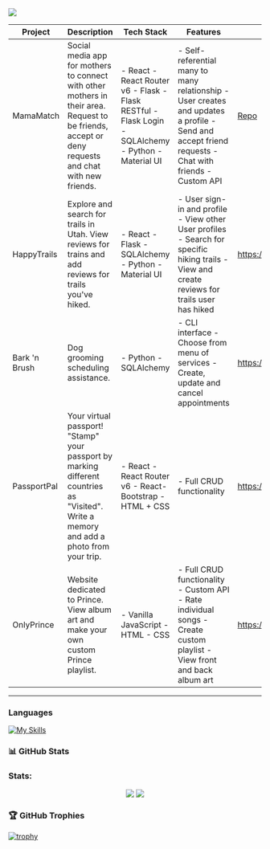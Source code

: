 <!-- ![White and Back Creative Marketing Agency Name Facebook Cover] -->
<img src="https://github.com/sarahadean/sarahadean/assets/128323898/e8d58324-b531-4f1c-a192-d773b8d434fb"/>



| Project       | Description                                                                                                                                           | Tech Stack                                                                                          | Features                                                                                                                                               | Repo                                                | Demo |
|---------------|-------------------------------------------------------------------------------------------------------------------------------------------------------|-----------------------------------------------------------------------------------------------------|--------------------------------------------------------------------------------------------------------------------------------------------------------|-----------------------------------------------------|------|
| MamaMatch     | Social media app for mothers to connect with other mothers in their area. Request to be friends, accept or deny requests and  chat with new friends.  | - React - React Router v6 - Flask - Flask RESTful - Flask Login - SQLAlchemy - Python - Material UI | - Self-referential  many to many relationship - User creates and updates a profile - Send and accept friend  requests - Chat with friends - Custom API | <a href="https://github.com/sarahadean/capstone">Repo</a>            |      |
| HappyTrails   | Explore and search for trails in Utah.  View reviews for trains and add reviews for  trails you've hiked.                                             | - React - Flask - SQLAlchemy - Python - Material UI                                                 | - User sign-in and profile - View other User profiles - Search for specific hiking  trails - View and create reviews for  trails user has hiked        | https://github.com/rachelsteiner91/HappyTrails      |      |
| Bark 'n Brush | Dog grooming scheduling assistance.                                                                                                                   | - Python - SQLAlchemy                                                                               | - CLI interface - Choose from menu of services - Create, update and cancel appointments                                                                | https://github.com/sarahadean/bark_n_brush_project  |      |
| PassportPal   | Your virtual passport! "Stamp" your passport by marking different countries as "Visited". Write a memory and add a photo from your trip.              | - React - React Router v6 - React-Bootstrap - HTML + CSS                                            | - Full CRUD functionality                                                                                                                              | https://github.com/sarahadean/PassportPal           |      |
| OnlyPrince    | Website dedicated to Prince. View album art and make your own custom Prince playlist.                                                                 | - Vanilla JavaScript - HTML - CSS                                                                   | - Full CRUD functionality - Custom API - Rate individual songs - Create custom playlist - View front and back album art                                | https://github.com/sarahadean/Prince_Albums_Project |      |
--- 

### **Languages**
[![My Skills](https://skillicons.dev/icons?i=js,html,css,github,matlab,py,flask,react,vscode)](https://skillicons.dev)

### 📊 **GitHub Stats**

<!-- <p><img align="center" src="https://github-readme-stats.vercel.app/api?username=sarahadean&show_icons=true&theme=shadow_blue" alt="sarahadean" /></p>
[![Top Langs](https://github-readme-stats.vercel.app/api/top-langs/?username=sarahadean&layout=donut)](https://github.com/sarahadean/github-readme-stats) -->

<h3 align="Left">Stats:</h3>
<div align="center">
<img src="https://streak-stats.demolab.com?user=sarahadean&theme=nightowl"/>
<img src="https://github-readme-stats.vercel.app/api/top-langs/?username=sarahadean&layout=compact&theme=nightowl" />
</div>

<!-- ![](http://github-profile-summary-cards.vercel.app/api/cards/profile-details?username=sarahadean&theme=nightowl)
![](http://github-profile-summary-cards.vercel.app/api/cards/repos-per-language?username=sarahadean&theme=nightowl)
![](http://github-profile-summary-cards.vercel.app/api/cards/most-commit-language?username=sarahadean&theme=nightowl)
![](http://github-profile-summary-cards.vercel.app/api/cards/stats?username=sarahadean&theme=nightowl)
![](http://github-profile-summary-cards.vercel.app/api/cards/productive-time?username=sarahadean&theme=nightowl) -->
<!-- ![](http://github-profile-summary-cards.vercel.app/api/cards/productive-time?username=sarahadean&theme=github_dark&utcOffset=8) -->

### 🏆 **GitHub Trophies**
<!-- https://github-profile-trophy.vercel.app/?username=ryo-ma&theme=onedark -->
[![trophy](https://github-profile-trophy.vercel.app/?username=sarahadean&theme=onedark)](https://github.com/ryo-ma/github-profile-trophy)
<!-- - 👀 I’m interested in '' -->
<!-- - 🌱 I’m currently learning Python and SQL -->
<!-- - 💞️ I’m looking to collaborate on ...
- 📫 How to reach me ... -->

<!---
sarahadean/sarahadean is a ✨ special ✨ repository because its `README.md` (this file) appears on your GitHub profile.
You can click the Preview link to take a look at your changes.
--->
